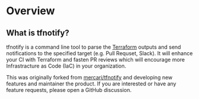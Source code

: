 # Overview

## What is tfnotify?

tfnotify is a command line tool to parse the [Terraform](https://www.terraform.io/) outputs and send notifications to the specified target (e.g. Pull Requset, Slack).
It will enhance your CI with Terraform and fasten PR reviews which will encourage more Infrastracture as Code (IaC) in your organization.

This was originally forked from [mercari/tfnotify](https://github.com/mercari/tfnotify) and developing new features and maintainer the product. If you are interested or have any feature requests, please open a GitHub discussion.
